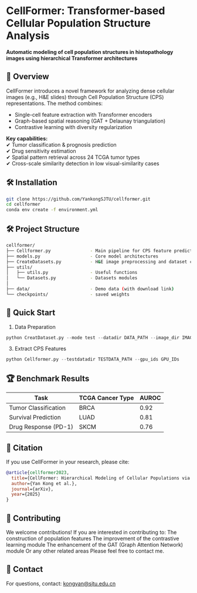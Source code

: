 # CellFormer: Transformer-based Cellular Population Structure Analysis

**Automatic modeling of cell population structures in histopathology images using hierarchical Transformer architectures**

## 📖 Overview

CellFormer introduces a novel framework for analyzing dense cellular images (e.g., H&E slides) through Cell Population Structure (CPS) representations. The method combines:

- Single-cell feature extraction with Transformer encoders
- Graph-based spatial reasoning (GAT + Delaunay triangulation)
- Contrastive learning with diversity regularization

**Key capabilities:**  
✔ Tumor classification & prognosis prediction  
✔ Drug sensitivity estimation  
✔ Spatial pattern retrieval across 24 TCGA tumor types  
✔ Cross-scale similarity detection in low visual-similarity cases  

## 🛠 Installation

```bash
git clone https://github.com/YankongSJTU/cellformer.git
cd cellformer
conda env create -f environment.yml
```

## 🛠 Project Structure
```bash
cellformer/
├── Cellformer.py               - Main pipeline for CPS feature prediction
├── models.py                   - Core model architectures
├── CreateDatasets.py           - H&E image preprocessing and dataset construction
├── utils/
│   ├── utils.py                - Useful functions
│   └── Datasets.py             - Datasets modules
│
├── data/                       - Demo data (with download link)
└── checkpoints/                - saved weights
```

## 🚀 Quick Start
1. Data Preparation
```python
python CreatDataset.py --mode test --datadir DATA_PATH --image_dir IMAGE_FILE_PATH --nuc_seg_dir NUCLEI_SEGMENT_PATH --basenamelen LENGTH_FOR_BASENAME_of_IAMGES
```
3. Extract CPS Features
```python
python Cellformer.py --testdatadir TESTDATA_PATH --gpu_ids GPU_IDs
```
## 🏆 Benchmark Results

| Task                  | TCGA Cancer Type | AUROC |
|-----------------------|------------------|-------|
| Tumor Classification  | BRCA             | 0.92  |
| Survival Prediction   | LUAD             | 0.81  |
| Drug Response (PD-1)  | SKCM             | 0.76  |


## 📜 Citation
If you use CellFormer in your research, please cite:
```bibtex
@article{cellformer2023,
  title={CellFormer: Hierarchical Modeling of Cellular Populations via Graph-Enhanced Transformers},
  author={Yan Kong et al.},
  journal={arXiv},
  year={2025}
}
```
## 🤝 Contributing
We welcome contributions! If you are interested in contributing to:
    The construction of population features
    The improvement of the contrastive learning module
    The enhancement of the GAT (Graph Attention Network) module
    Or any other related areas
Please feel free to contact me.

## 📧 Contact
For questions, contact: kongyan@sjtu.edu.cn



